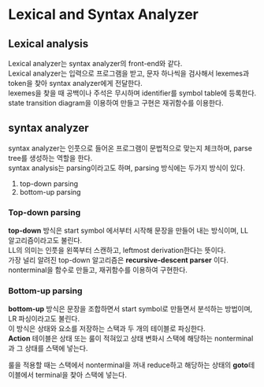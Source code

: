 # Lexical and Syntax Analyzer
## Lexical analysis
Lexical analyzer는 syntax analyzer의 front-end와 같다.  
Lexical analyzer는 입력으로 프로그램을 받고, 문자 하나씩을 검사해서 lexemes과 token을 찾아 syntax analyzer에게 전달한다.  
lexemes을 찾을 때 공백이나 주석은 무시하며 identifier를 symbol table에 등록한다.  
state transition diagram을 이용하여 만들고 구현은 재귀함수를 이용한다.  

## syntax analyzer
syntax analyzer는 인풋으로 들어온 프로그램이 문법적으로 맞는지 체크하며, parse tree를 생성하는 역할을 한다.  
syntax analysis는 parsing이라고도 하며, parsing 방식에는 두가지 방식이 있다.  

1. top-down parsing
2. bottom-up parsing

### Top-down parsing
__top-down__ 방식은 start symbol 에서부터 시작해 문장을 만들어 내는 방식이며, LL 알고리즘이라고도 불린다.  
LL의 의미는 인풋을 왼쪽부터 스캔하고, leftmost derivation한다는 뜻이다.  
가장 널리 알려진 top-down 알고리즘은 __recursive-descent parser__ 이다.  
nonterminal을 함수로 만들고, 재귀함수를 이용하여 구현한다.  

### Bottom-up parsing
__bottom-up__ 방식은 문장을 조합하면서 start symbol로 만들면서 분석하는 방법이며, LR 파싱이라고도 불린다.  
이 방식은 상태와 요소를 저장하는 스택과 두 개의 테이블로 파싱한다.  
**Action** 테이블은 상태 또는 룰이 적혀있고 상태 변화시 스택에 해당하는 nonterminal과 그 상태를 스택에 넣는다.  

룰을 적용할 때는 스택에서 nonterminal을 꺼내 reduce하고 해당하는 상태의 **goto**테이블에서 terminal을 찾아 스택에 넣는다.  
